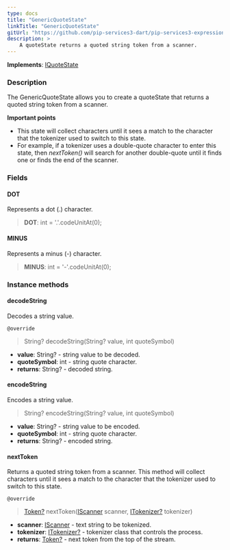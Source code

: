 ```yaml
---
type: docs
title: "GenericQuoteState"
linkTitle: "GenericQuoteState"
gitUrl: "https://github.com/pip-services3-dart/pip-services3-expressions-dart"
description: > 
    A quoteState returns a quoted string token from a scanner. 
---
```


**Implements**: [IQuoteState](../../iquote_state)

### Description

The GenericQuoteState allows you to create a quoteState that returns a quoted string token from a scanner.

**Important points**

- This state will collect characters until it sees a match to the character that the tokenizer used to switch to this state. 
- For example, if a tokenizer uses a double-quote character to enter this state, then *nextToken()* will search for another double-quote until it finds one or finds the end of the scanner.

### Fields

<span class="hide-title-link">

#### DOT
Represents a dot (.) character.
> **DOT**: int = '.'.codeUnitAt(0);

#### MINUS
Represents a minus (-) character.
> **MINUS**: int = '-'.codeUnitAt(0);

</span>



### Instance methods

#### decodeString
Decodes a string value.

`@override`
> String? decodeString(String? value, int quoteSymbol)

- **value**: String? - string value to be decoded.
- **quoteSymbol**: int - string quote character.
- **returns**: String? - decoded string.

#### encodeString
Encodes a string value.
> String? encodeString(String? value, int quoteSymbol)

- **value**: String? - string value to be encoded.
- **quoteSymbol**: int - string quote character.
- **returns**: String? - encoded string.

#### nextToken
Returns a quoted string token from a scanner. This method will collect
characters until it sees a match to the character that the tokenizer used
to switch to this state.

`@override`
> [Token?](../../token) nextToken([IScanner](../../../io/iscanner) scanner, [ITokenizer?](../../itokenizer) tokenizer)

- **scanner**: [IScanner](../../../io/iscanner) - text string to be tokenized.
- **tokenizer**: [ITokenizer?](../../itokenizer) - tokenizer class that controls the process.
- **returns**: [Token?](../../token) - next token from the top of the stream.
